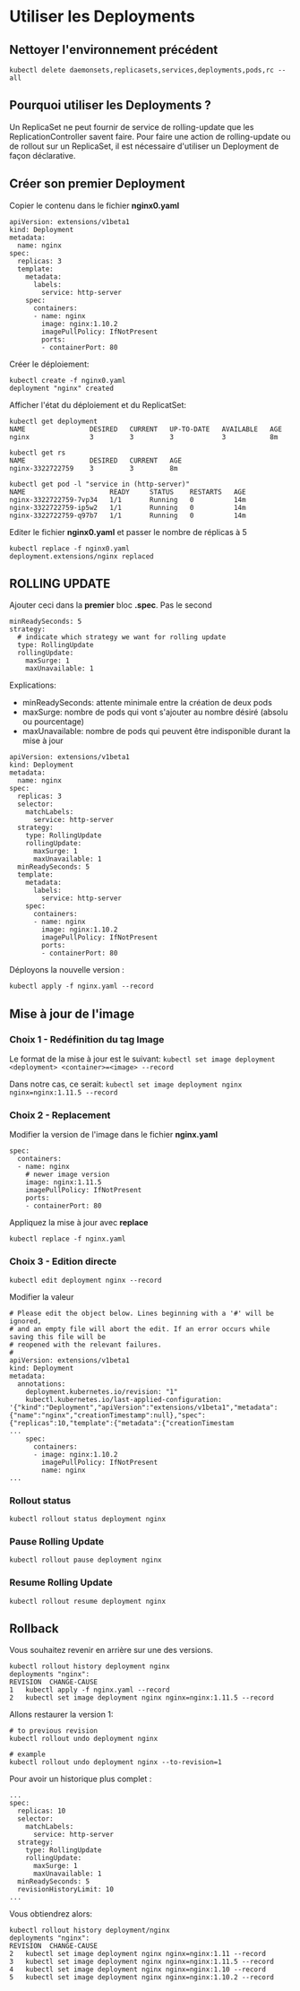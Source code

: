 # Utiliser les Deployments

## Nettoyer l'environnement précédent

`kubectl delete daemonsets,replicasets,services,deployments,pods,rc --all`

## Pourquoi utiliser les Deployments ?

Un ReplicaSet ne peut fournir de service de rolling-update que les ReplicationController savent faire.
Pour faire une action de rolling-update ou de rollout sur un ReplicaSet, il est nécessaire d'utiliser un Deployment de façon déclarative.

## Créer son premier Deployment

Copier le contenu dans le fichier **nginx0.yaml**

```
apiVersion: extensions/v1beta1
kind: Deployment
metadata:
  name: nginx
spec:
  replicas: 3
  template:
    metadata:
      labels:
        service: http-server
    spec:
      containers:
      - name: nginx
        image: nginx:1.10.2
        imagePullPolicy: IfNotPresent
        ports:
        - containerPort: 80
```

Créer le déploiement:

```
kubectl create -f nginx0.yaml
deployment "nginx" created
```

Afficher l'état du déploiement et du ReplicatSet:

```
kubectl get deployment
NAME                DESIRED   CURRENT   UP-TO-DATE   AVAILABLE   AGE
nginx               3         3         3            3           8m

kubectl get rs
NAME                DESIRED   CURRENT   AGE
nginx-3322722759    3         3         8m

kubectl get pod -l "service in (http-server)"
NAME                     READY     STATUS    RESTARTS   AGE
nginx-3322722759-7vp34   1/1       Running   0          14m
nginx-3322722759-ip5w2   1/1       Running   0          14m
nginx-3322722759-q97b7   1/1       Running   0          14m
```

Editer le fichier **nginx0.yaml** et passer le nombre de réplicas à 5

```
kubectl replace -f nginx0.yaml
deployment.extensions/nginx replaced
```


## ROLLING UPDATE

Ajouter ceci dans la **premier** bloc **.spec**. Pas le second
```
minReadySeconds: 5
strategy:
  # indicate which strategy we want for rolling update
  type: RollingUpdate
  rollingUpdate:
    maxSurge: 1
    maxUnavailable: 1
```

Explications:
* minReadySeconds: attente minimale entre la création de deux pods
* maxSurge: nombre de pods qui vont s'ajouter au nombre désiré (absolu ou pourcentage)
* maxUnavailable: nombre de pods qui peuvent être indisponible durant la mise à jour

```
apiVersion: extensions/v1beta1
kind: Deployment
metadata:
  name: nginx
spec:
  replicas: 3
  selector:
    matchLabels:
      service: http-server
  strategy:
    type: RollingUpdate
    rollingUpdate:
      maxSurge: 1
      maxUnavailable: 1
  minReadySeconds: 5
  template:
    metadata:
      labels:
        service: http-server
    spec:
      containers:
      - name: nginx
        image: nginx:1.10.2
        imagePullPolicy: IfNotPresent
        ports:
        - containerPort: 80
```

Déployons la nouvelle version :
```
kubectl apply -f nginx.yaml --record
```

## Mise à jour de l'image

### Choix 1 - Redéfinition du tag Image

Le format de la mise à jour est le suivant:
`kubectl set image deployment <deployment> <container>=<image> --record`

Dans notre cas, ce serait:
`kubectl set image deployment nginx nginx=nginx:1.11.5 --record`

### Choix 2 - Replacement

Modifier la version de l'image dans le fichier **nginx.yaml**

```
spec:
  containers:
  - name: nginx
    # newer image version
    image: nginx:1.11.5
    imagePullPolicy: IfNotPresent
    ports:
    - containerPort: 80
```

Appliquez la mise à jour avec **replace**

```
kubectl replace -f nginx.yaml
```

### Choix 3 - Edition directe

```
kubectl edit deployment nginx --record
```

Modifier la valeur

```
# Please edit the object below. Lines beginning with a '#' will be ignored,
# and an empty file will abort the edit. If an error occurs while saving this file will be
# reopened with the relevant failures.
#
apiVersion: extensions/v1beta1
kind: Deployment
metadata:
  annotations:
    deployment.kubernetes.io/revision: "1"
    kubectl.kubernetes.io/last-applied-configuration: '{"kind":"Deployment","apiVersion":"extensions/v1beta1","metadata":{"name":"nginx","creationTimestamp":null},"spec":{"replicas":10,"template":{"metadata":{"creationTimestam
...
    spec:
      containers:
      - image: nginx:1.10.2
        imagePullPolicy: IfNotPresent
        name: nginx
...
```

### Rollout status

```
kubectl rollout status deployment nginx
```

### Pause Rolling Update

```
kubectl rollout pause deployment nginx
```

### Resume Rolling Update

```
kubectl rollout resume deployment nginx
```

## Rollback

Vous souhaitez revenir en arrière sur une des versions.

```
kubectl rollout history deployment nginx
deployments "nginx":
REVISION  CHANGE-CAUSE
1   kubectl apply -f nginx.yaml --record
2   kubectl set image deployment nginx nginx=nginx:1.11.5 --record
```

Allons restaurer la version 1:

```
# to previous revision
kubectl rollout undo deployment nginx

# example
kubectl rollout undo deployment nginx --to-revision=1
```

Pour avoir un historique plus complet :

```
...
spec:
  replicas: 10
  selector:
    matchLabels:
      service: http-server
  strategy:
    type: RollingUpdate
    rollingUpdate:
      maxSurge: 1
      maxUnavailable: 1
  minReadySeconds: 5
  revisionHistoryLimit: 10
...
```

Vous obtiendrez alors:

```
kubectl rollout history deployment/nginx
deployments "nginx":
REVISION  CHANGE-CAUSE
2   kubectl set image deployment nginx nginx=nginx:1.11 --record
3   kubectl set image deployment nginx nginx=nginx:1.11.5 --record
4   kubectl set image deployment nginx nginx=nginx:1.10 --record
5   kubectl set image deployment nginx nginx=nginx:1.10.2 --record
```
